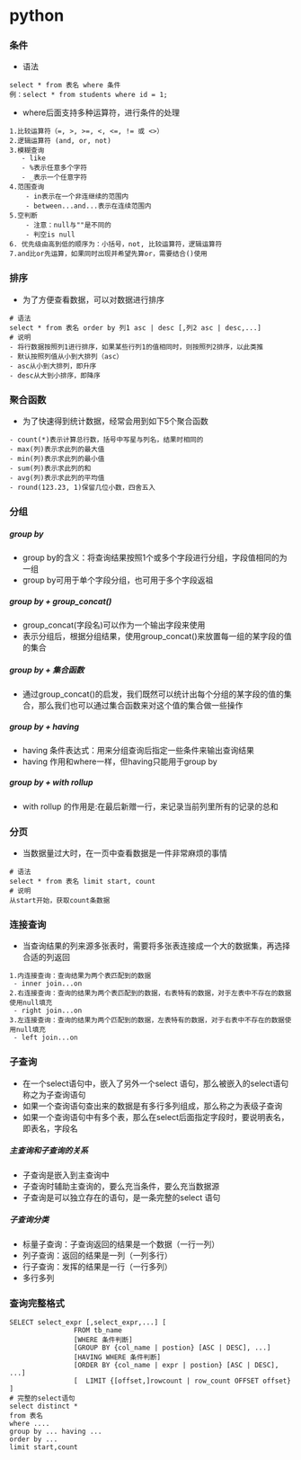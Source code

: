 # python

### 条件

* 语法

```
select * from 表名 where 条件
例：select * from students where id = 1;

```
* where后面支持多种运算符，进行条件的处理

```
1.比较运算符（=, >, >=, <, <=, != 或 <>）
2.逻辑运算符 (and, or, not)
3.模糊查询
   - like
   - %表示任意多个字符
   - _表示一个任意字符
4.范围查询
    - in表示在一个非连继续的范围内
    - between...and...表示在连续范围内
5.空判断
    - 注意：null与""是不同的
    - 判空is null
6. 优先级由高到低的顺序为：小括号，not, 比较运算符，逻辑运算符
7.and比or先运算，如果同时出现并希望先算or，需要结合()使用
``` 
### 排序

* 为了方便查看数据，可以对数据进行排序

```
# 语法
select * from 表名 order by 列1 asc | desc [,列2 asc | desc,...]
# 说明
- 将行数据按照列1进行排序，如果某些行列1的值相同时，则按照列2排序，以此类推
- 默认按照列值从小到大排列（asc）
- asc从小到大排列，即升序
- desc从大到小排序，即降序
```
### 聚合函数
* 为了快速得到统计数据，经常会用到如下5个聚合函数
```
- count(*)表示计算总行数，括号中写星与列名，结果时相同的
- max(列)表示求此列的最大值
- min(列)表示求此列的最小值
- sum(列)表示求此列的和
- avg(列)表示求此列的平均值
- round(123.23, 1)保留几位小数，四舍五入
```
### 分组
##### group by 
* group by的含义：将查询结果按照1个或多个字段进行分组，字段值相同的为一组
* group by可用于单个字段分组，也可用于多个字段返祖
##### group by + group_concat()
* group_concat(字段名)可以作为一个输出字段来使用
* 表示分组后，根据分组结果，使用group_concat()来放置每一组的某字段的值的集合
##### group by + 集合函数
* 通过group_concat()的启发，我们既然可以统计出每个分组的某字段的值的集合，那么我们也可以通过集合函数来对这个值的集合做一些操作
##### group by + having
* having 条件表达式：用来分组查询后指定一些条件来输出查询结果
* having 作用和where一样，但having只能用于group by 
##### group by + with rollup
* with rollup 的作用是:在最后新赠一行，来记录当前列里所有的记录的总和
### 分页
* 当数据量过大时，在一页中查看数据是一件非常麻烦的事情
```
# 语法
select * from 表名 limit start, count
# 说明
从start开始，获取count条数据
```
### 连接查询
* 当查询结果的列来源多张表时，需要将多张表连接成一个大的数据集，再选择合适的列返回
```
1.内连接查询：查询结果为两个表匹配到的数据
 - inner join...on
2.右连接查询：查询的结果为两个表匹配到的数据，右表特有的数据，对于左表中不存在的数据使用null填充
 - right join...on
3.左连接查询：查询的结果为两个匹配到的数据，左表特有的数据，对于右表中不存在的数据使用null填充
 - left join...on
```
### 子查询
* 在一个select语句中，嵌入了另外一个select 语句，那么被嵌入的select语句称之为子查询语句
* 如果一个查询语句查出来的数据是有多行多列组成，那么称之为表级子查询
* 如果一个查询语句中有多个表，那么在select后面指定字段时，要说明表名，即表名，字段名
##### 主查询和子查询的关系
* 子查询是嵌入到主查询中
* 子查询时辅助主查询的，要么充当条件，要么充当数据源
* 子查询是可以独立存在的语句，是一条完整的select 语句
##### 子查询分类
* 标量子查询：子查询返回的结果是一个数据（一行一列）
* 列子查询：返回的结果是一列（一列多行）
* 行子查询：发挥的结果是一行（一行多列）
* 多行多列
### 查询完整格式
```
SELECT select_expr [,select_expr,...] [
                FROM tb_name
                [WHERE 条件判断]
                [GROUP BY {col_name | postion} [ASC | DESC], ...]
                [HAVING WHERE 条件判断]
                [ORDER BY {col_name | expr | postion} [ASC | DESC], ...]
                [  LIMIT {[offset,]rowcount | row_count OFFSET offset}
]
# 完整的select语句
select distinct * 
from 表名
where ....
group by ... having ...
order by ...
limit start,count
```

